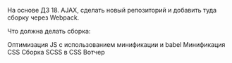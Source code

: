 На основе ДЗ 18. AJAX, сделать новый репозиторий и добавить туда сборку через Webpack.



Что должна делать сборка:

Оптимизация JS с использованием минификации и babel
Минификация CSS
Сборка SCSS в CSS
Вотчер
